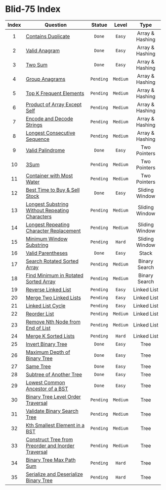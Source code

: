 # Blid-75 Index 

|Index| Question      | Statue        |Level| Type|
|:------:| ------------- |:-------------:|:-----:|:-----:|
|1| [Contains Duplicate](https://github.com/mekanhaji/blind-75/tree/main/ContainsDuplicate)|`Done`|`Easy`| Array & Hashing|
|2| [Valid Anagram](https://github.com/mekanhaji/blind-75/tree/main/ValidAnagram)| `Done`|`Easy`|Array & Hashing|
|3| [Two Sum](https://github.com/mekanhaji/blind-75/tree/main/TwoSum) |`Done`|`Easy`|Array & Hashing|
|4| [Group Anagrams](https://github.com/mekanhaji/blind-75/tree/main/) |`Pending`|`Medium`|Array & Hashing|
|5| [Top K Frequent Elements](https://github.com/mekanhaji/blind-75/tree/main/) |`Pending`|`Medium`|Array & Hashing|
|6| [Product of Array Except Self](https://github.com/mekanhaji/blind-75/tree/main/) |`Pending`|`Medium`|Array & Hashing|
|7| [Encode and Decode Strings](https://github.com/mekanhaji/blind-75/tree/main/) |`Pending`|`Medium`|Array & Hashing|
|8| [Longest Consecutive Sequence](https://github.com/mekanhaji/blind-75/tree/main/) |`Pending`|`Medium`|Array & Hashing|
|9| [Valid Palindrome](https://github.com/mekanhaji/blind-75/tree/main/ValidPalindrome) |`Done`|`Easy`|Two Pointers|
|10| [3Sum](https://github.com/mekanhaji/blind-75/tree/main/) |`Pending`|`Medium`|Two Pointers|
|11| [Container with Most Water](https://github.com/mekanhaji/blind-75/tree/main/) |`Pending`|`Medium`|Two Pointers|
|12| [Best Time to Buy & Sell Stock](https://github.com/mekanhaji/blind-75/tree/main/BestTimeToBuyAndSellStock) |`Done`|`Easy`|Sliding Window|
|13| [Longest Substring Without Repeating Characters](https://github.com/mekanhaji/blind-75/tree/main/) |`Pending`|`Medium`|Sliding Window|
|14| [Longest Repeating Character Replacement](https://github.com/mekanhaji/blind-75/tree/main/) |`Pending`|`Medium`|Sliding Window|
|15| [Minimum Window Substring](https://github.com/mekanhaji/blind-75/tree/main/) |`Pending`|`Hard`|Sliding Window|
|16| [Valid Parentheses](https://github.com/mekanhaji/blind-75/tree/main/ValidParentheses) |`Done`|`Easy`|Stack|
|17| [Search Rotated Sorted Array](https://github.com/mekanhaji/blind-75/tree/main/) |`Pending`|`Medium`|Binary Search|
|18| [Find Minimum in Rotated Sorted Array](https://github.com/mekanhaji/blind-75/tree/main/) |`Pending`|`Medium`|Binary Search|
|19| [Reverse Linked List](https://github.com/mekanhaji/blind-75/tree/main/ReverseLinklist) |`Pending`|`Easy`|Linked List|
|20| [Merge Two Linked Lists](https://github.com/mekanhaji/blind-75/tree/main/) |`Pending`|`Easy`|Linked List|
|21| [Linked List Cycle](https://github.com/mekanhaji/blind-75/tree/main/) |`Pending`|`Easy`|Linked List|
|22| [Reorder List](https://github.com/mekanhaji/blind-75/tree/main/) |`Pending`|`Medium`|Linked List|
|23| [Remove Nth Node from End of List](https://github.com/mekanhaji/blind-75/tree/main/) |`Pending`|`Medium`|Linked List|
|24| [Merge K Sorted Lists](https://github.com/mekanhaji/blind-75/tree/main/) |`Pending`|`Hard`|Linked List|
|25| [Invert Binary Tree](https://github.com/mekanhaji/blind-75/tree/main/InvertBinaryTree) |`Done`|`Easy`|Tree|
|26| [Maximum Depth of Binary Tree](https://github.com/mekanhaji/blind-75/tree/main/MaximumDepthOfBinaryTree) |`Done`|`Easy`|Tree|
|27| [Same Tree](https://github.com/mekanhaji/blind-75/tree/main/SameTree) |`Done`|`Easy`|Tree|
|28| [Subtree of Another Tree](https://github.com/mekanhaji/blind-75/tree/main/SubtreeOfAnotherTree) |`Done`|`Easy`|Tree|
|29| [Lowest Common Ancestor of a BST](https://github.com/mekanhaji/blind-75/tree/main/LowestCommonAncestorOfBST) |`Done`|`Easy`|Tree|
|30| [Binary Tree Level Order Traversal](https://github.com/mekanhaji/blind-75/tree/main/) |`Pending`|`Medium`|Tree|
|31| [Validate Binary Search Tree](https://github.com/mekanhaji/blind-75/tree/main/) |`Pending`|`Medium`|Tree|
|32| [Kth Smallest Element in a BST](https://github.com/mekanhaji/blind-75/tree/main/) |`Pending`|`Medium`|Tree|
|33| [Construct Tree from Preorder and Inorder Traversal](https://github.com/mekanhaji/blind-75/tree/main/) |`Pending`|`Medium`|Tree|
|34| [Binary Tree Max Path Sum](https://github.com/mekanhaji/blind-75/tree/main/) |`Pending`|`Hard`|Tree|
|35| [Serialize and Deserialize Binary Tree](https://github.com/mekanhaji/blind-75/tree/main/) |`Pending`|`Hard`|Tree|


